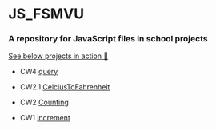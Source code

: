 # JS_FSMVU
<h3>A repository for JavaScript files in school projects</h3>

<a href="https://karakayafsm.github.io/JS_FSMVU/">See below projects in action 🚀 </a>

  * CW4 [query](./cw4/cw4.MD)  
  
  * CW2.1 [CelciusToFahrenheit](./celciusToFahrenheit.html)
  
  * CW2 [Counting](./Counting.html)
  
  * CW1 [increment](./abc.html)
  

